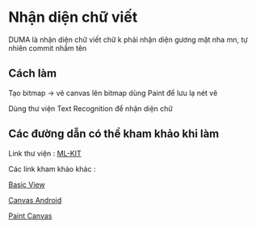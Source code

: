
# Nhận diện chữ viết
DUMA là nhận diện chữ viết chữ k phải nhận diện gương mặt nha mn, tự nhiên commit nhầm tên

## Cách làm 

Tạo bitmap -> vẽ canvas lên bitmap dùng Paint để lưu lạ nét vẽ  

Dùng thư viện Text Recognition để nhận diện chữ 

## Các đường dẫn có thể kham khảo khi làm 

Link thư viện : [ML-KIT](https://developers.google.com/ml-kit/vision/text-recognition/android)

Các link kham khảo khác :

[Basic View](https://eitguide.net/nhung-kien-thuc-ve-view-trong-android-ma-cac-ban-nen-biet/)

[Canvas Android](https://viblo.asia/p/canvas-trong-android-phan-2-3Q75wggD5Wb)

[Paint Canvas](https://viblo.asia/p/android-customview-paint-su-dung-canvas-Qpmle2Xr5rd)

  


